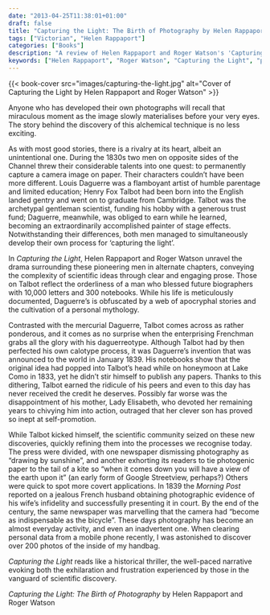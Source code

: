 ```yaml
---
date: "2013-04-25T11:38:01+01:00"
draft: false
title: "Capturing the Light: The Birth of Photography by Helen Rappaport and Roger Watson"
tags: ["Victorian", "Helen Rappaport"]
categories: ["Books"]
description: "A review of Helen Rappaport and Roger Watson's 'Capturing the Light,' telling the parallel stories of Louis Daguerre and Henry Fox Talbot's race to invent photography in the 1830s. Discover how these pioneers captured light permanently on paper through rival processes."
keywords: ["Helen Rappaport", "Roger Watson", "Capturing the Light", "photography invention", "Louis Daguerre", "Henry Fox Talbot", "daguerreotype", "calotype", "photography history", "scientific discovery"]
---
```


{{< book-cover src="images/capturing-the-light.jpg" alt="Cover of Capturing the Light by Helen Rappaport and Roger Watson" >}}

Anyone who has developed their own photographs will recall that miraculous moment as the image slowly materialises before your very eyes. The story behind the discovery of this alchemical technique is no less exciting.

As with most good stories, there is a rivalry at its heart, albeit an unintentional one. During the 1830s two men on opposite sides of the Channel threw their considerable talents into one quest: to permanently capture a camera image on paper. Their characters couldn’t have been more different. Louis Daguerre was a flamboyant artist of humble parentage and limited education; Henry Fox Talbot had been born into the English landed gentry and went on to graduate from Cambridge. Talbot was the archetypal gentleman scientist, funding his hobby with a generous trust fund; Daguerre, meanwhile, was obliged to earn while he learned, becoming an extraordinarily accomplished painter of stage effects. Notwithstanding their differences, both men managed to simultaneously develop their own process for ‘capturing the light’.

In _Capturing the Light_, Helen Rappaport and Roger Watson unravel the drama surrounding these pioneering men in alternate chapters, conveying the complexity of scientific ideas through clear and engaging prose. Those on Talbot reflect the orderliness of a man who blessed future biographers with 10,000 letters and 300 notebooks. While his life is meticulously documented, Daguerre’s is obfuscated by a web of apocryphal stories and the cultivation of a personal mythology.

Contrasted with the mercurial Daguerre, Talbot comes across as rather ponderous, and it comes as no surprise when the enterprising Frenchman grabs all the glory with his daguerreotype. Although Talbot had by then perfected his own calotype process, it was Daguerre’s invention that was announced to the world in January 1839. His notebooks show that the original idea had popped into Talbot’s head while on honeymoon at Lake Como in 1833, yet he didn’t stir himself to publish any papers. Thanks to this dithering, Talbot earned the ridicule of his peers and even to this day has never received the credit he deserves. Possibly far worse was the disappointment of his mother, Lady Elisabeth, who devoted her remaining years to chivying him into action, outraged that her clever son has proved so inept at self-promotion.

While Talbot kicked himself, the scientific community seized on these new discoveries, quickly refining them into the processes we recognise today. The press were divided, with one newspaper dismissing photography as “drawing by sunshine”, and another exhorting its readers to tie photogenic paper to the tail of a kite so “when it comes down you will have a view of the earth upon it” (an early form of Google Streetview, perhaps?) Others were quick to spot more covert applications. In 1839 the _Morning Post_ reported on a jealous French husband obtaining photographic evidence of his wife’s infidelity and successfully presenting it in court. By the end of the century, the same newspaper was marvelling that the camera had “become as indispensable as the bicycle”. These days photography has become an almost everyday activity, and even an inadvertent one. When clearing personal data from a mobile phone recently, I was astonished to discover over 200 photos of the inside of my handbag.

_Capturing the Light_ reads like a historical thriller, the well-paced narrative evoking both the exhilaration and frustration experienced by those in the vanguard of scientific discovery.

_Capturing the Light: The Birth of Photography_ by Helen Rappaport and Roger Watson